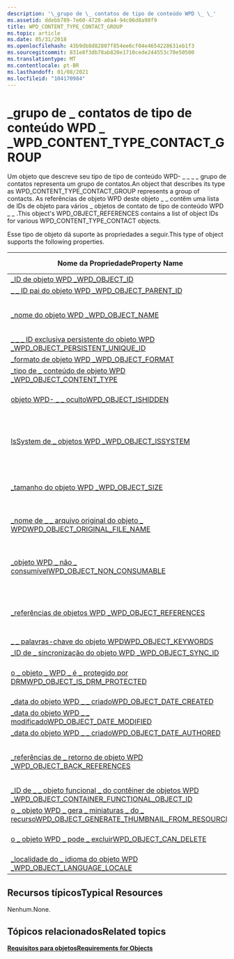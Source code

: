 ```yaml
---
description: '\_grupo de \_ contatos de tipo de conteúdo WPD \_ \_'
ms.assetid: ddebb789-7e60-4728-a0a4-94c06d8a98f9
title: WPD_CONTENT_TYPE_CONTACT_GROUP
ms.topic: article
ms.date: 05/31/2018
ms.openlocfilehash: 43b9db8d82807f854ee6cf04e4654228631eb1f3
ms.sourcegitcommit: 831e8f3db78ab820e1710cede244553c70e50500
ms.translationtype: MT
ms.contentlocale: pt-BR
ms.lasthandoff: 01/08/2021
ms.locfileid: "104170984"
---
```

# <a name="wpd_content_type_contact_group"></a><span data-ttu-id="172c9-103">\_grupo de \_ contatos de tipo de conteúdo WPD \_ \_</span><span class="sxs-lookup"><span data-stu-id="172c9-103">WPD\_CONTENT\_TYPE\_CONTACT\_GROUP</span></span>

<span data-ttu-id="172c9-104">Um objeto que descreve seu tipo de tipo de conteúdo WPD- \_ \_ \_ \_ grupo de contatos representa um grupo de contatos.</span><span class="sxs-lookup"><span data-stu-id="172c9-104">An object that describes its type as WPD\_CONTENT\_TYPE\_CONTACT\_GROUP represents a group of contacts.</span></span> <span data-ttu-id="172c9-105">As referências de objeto WPD deste objeto \_ \_ contêm uma lista de IDs de objeto para vários \_ objetos de contato de tipo de conteúdo WPD \_ \_ .</span><span class="sxs-lookup"><span data-stu-id="172c9-105">This object's WPD\_OBJECT\_REFERENCES contains a list of object IDs for various WPD\_CONTENT\_TYPE\_CONTACT objects.</span></span>

<span data-ttu-id="172c9-106">Esse tipo de objeto dá suporte às propriedades a seguir.</span><span class="sxs-lookup"><span data-stu-id="172c9-106">This type of object supports the following properties.</span></span>



| <span data-ttu-id="172c9-107">Nome da Propriedade</span><span class="sxs-lookup"><span data-stu-id="172c9-107">Property Name</span></span>                                                                                                         | <span data-ttu-id="172c9-108">Obrigatório ou opcional</span><span class="sxs-lookup"><span data-stu-id="172c9-108">Required or Optional</span></span>                                                  |
|-----------------------------------------------------------------------------------------------------------------------|-----------------------------------------------------------------------|
| [<span data-ttu-id="172c9-109">\_ID de objeto WPD \_</span><span class="sxs-lookup"><span data-stu-id="172c9-109">WPD\_OBJECT\_ID</span></span>](object-properties.md)                                                                | <span data-ttu-id="172c9-110">Obrigatórios.</span><span class="sxs-lookup"><span data-stu-id="172c9-110">Required.</span></span>                                                             |
| [<span data-ttu-id="172c9-111">\_ \_ ID pai do objeto WPD \_</span><span class="sxs-lookup"><span data-stu-id="172c9-111">WPD\_OBJECT\_PARENT\_ID</span></span>](object-properties.md)                                                 | <span data-ttu-id="172c9-112">Obrigatórios.</span><span class="sxs-lookup"><span data-stu-id="172c9-112">Required.</span></span>                                                             |
| [<span data-ttu-id="172c9-113">\_nome do objeto WPD \_</span><span class="sxs-lookup"><span data-stu-id="172c9-113">WPD\_OBJECT\_NAME</span></span>](object-properties.md)                                                            | <span data-ttu-id="172c9-114">Necessário se o objeto representar um arquivo.</span><span class="sxs-lookup"><span data-stu-id="172c9-114">Required if the object represents a file.</span></span>                             |
| [<span data-ttu-id="172c9-115">\_ \_ \_ ID exclusiva persistente do objeto WPD \_</span><span class="sxs-lookup"><span data-stu-id="172c9-115">WPD\_OBJECT\_PERSISTENT\_UNIQUE\_ID</span></span>](object-properties.md)                          | <span data-ttu-id="172c9-116">Obrigatórios.</span><span class="sxs-lookup"><span data-stu-id="172c9-116">Required.</span></span>                                                             |
| [<span data-ttu-id="172c9-117">\_formato de objeto WPD \_</span><span class="sxs-lookup"><span data-stu-id="172c9-117">WPD\_OBJECT\_FORMAT</span></span>](object-properties.md)                                                        | <span data-ttu-id="172c9-118">Obrigatórios.</span><span class="sxs-lookup"><span data-stu-id="172c9-118">Required.</span></span>                                                             |
| [<span data-ttu-id="172c9-119">\_tipo de \_ conteúdo de objeto WPD \_</span><span class="sxs-lookup"><span data-stu-id="172c9-119">WPD\_OBJECT\_CONTENT\_TYPE</span></span>](object-properties.md)                                           | <span data-ttu-id="172c9-120">Obrigatórios.</span><span class="sxs-lookup"><span data-stu-id="172c9-120">Required.</span></span>                                                             |
| [<span data-ttu-id="172c9-121">objeto WPD- \_ \_ oculto</span><span class="sxs-lookup"><span data-stu-id="172c9-121">WPD\_OBJECT\_ISHIDDEN</span></span>](object-properties.md)                                                    | <span data-ttu-id="172c9-122">Necessário se o objeto estiver oculto.</span><span class="sxs-lookup"><span data-stu-id="172c9-122">Required if the object is hidden.</span></span>                                     |
| [<span data-ttu-id="172c9-123">IsSystem de \_ objetos WPD \_</span><span class="sxs-lookup"><span data-stu-id="172c9-123">WPD\_OBJECT\_ISSYSTEM</span></span>](object-properties.md)                                                    | <span data-ttu-id="172c9-124">Obrigatório se o objeto for um objeto do sistema (representa um arquivo do sistema).</span><span class="sxs-lookup"><span data-stu-id="172c9-124">Required if the object is a system object (represents a system file).</span></span> |
| [<span data-ttu-id="172c9-125">\_tamanho do objeto WPD \_</span><span class="sxs-lookup"><span data-stu-id="172c9-125">WPD\_OBJECT\_SIZE</span></span>](object-properties.md)                                                            | <span data-ttu-id="172c9-126">Necessário se o objeto tiver pelo menos um recurso.</span><span class="sxs-lookup"><span data-stu-id="172c9-126">Required if the object has at least one resource.</span></span>                     |
| [<span data-ttu-id="172c9-127">\_nome de \_ \_ arquivo original do objeto \_ WPD</span><span class="sxs-lookup"><span data-stu-id="172c9-127">WPD\_OBJECT\_ORIGINAL\_FILE\_NAME</span></span>](object-properties.md)                              | <span data-ttu-id="172c9-128">Necessário se o objeto representar um arquivo.</span><span class="sxs-lookup"><span data-stu-id="172c9-128">Required if the object represents a file.</span></span>                             |
| [<span data-ttu-id="172c9-129">\_objeto WPD \_ não \_ consumível</span><span class="sxs-lookup"><span data-stu-id="172c9-129">WPD\_OBJECT\_NON\_CONSUMABLE</span></span>](object-properties.md)                                       | <span data-ttu-id="172c9-130">Recomendado se o objeto não for destinada ao consumo pelo dispositivo.</span><span class="sxs-lookup"><span data-stu-id="172c9-130">Recommended if the object is not meant for consumption by the device.</span></span> |
| [<span data-ttu-id="172c9-131">\_referências de objetos WPD \_</span><span class="sxs-lookup"><span data-stu-id="172c9-131">WPD\_OBJECT\_REFERENCES</span></span>](object-properties.md)                                                | <span data-ttu-id="172c9-132">Obrigatório se o objeto tiver referências a outros objetos.</span><span class="sxs-lookup"><span data-stu-id="172c9-132">Required if the object has references to other objects.</span></span>               |
| [<span data-ttu-id="172c9-133">\_ \_ palavras-chave do objeto WPD</span><span class="sxs-lookup"><span data-stu-id="172c9-133">WPD\_OBJECT\_KEYWORDS</span></span>](object-properties.md)                                                    | <span data-ttu-id="172c9-134">Opcional.</span><span class="sxs-lookup"><span data-stu-id="172c9-134">Optional.</span></span>                                                             |
| [<span data-ttu-id="172c9-135">\_ID de \_ sincronização do objeto WPD \_</span><span class="sxs-lookup"><span data-stu-id="172c9-135">WPD\_OBJECT\_SYNC\_ID</span></span>](object-properties.md)                                                     | <span data-ttu-id="172c9-136">Opcional.</span><span class="sxs-lookup"><span data-stu-id="172c9-136">Optional.</span></span>                                                             |
| [<span data-ttu-id="172c9-137">o \_ objeto \_ WPD \_ é \_ protegido por DRM</span><span class="sxs-lookup"><span data-stu-id="172c9-137">WPD\_OBJECT\_IS\_DRM\_PROTECTED</span></span>](object-properties.md)                                  | <span data-ttu-id="172c9-138">Necessário se o objeto estiver protegido pela tecnologia DRM.</span><span class="sxs-lookup"><span data-stu-id="172c9-138">Required if the object is protected by DRM technology.</span></span>                |
| [<span data-ttu-id="172c9-139">\_data do objeto WPD \_ \_ criado</span><span class="sxs-lookup"><span data-stu-id="172c9-139">WPD\_OBJECT\_DATE\_CREATED</span></span>](object-properties.md)                                           | <span data-ttu-id="172c9-140">Opcional.</span><span class="sxs-lookup"><span data-stu-id="172c9-140">Optional.</span></span>                                                             |
| [<span data-ttu-id="172c9-141">\_data do objeto WPD \_ \_ modificado</span><span class="sxs-lookup"><span data-stu-id="172c9-141">WPD\_OBJECT\_DATE\_MODIFIED</span></span>](object-properties.md)                                         | <span data-ttu-id="172c9-142">Recomendável.</span><span class="sxs-lookup"><span data-stu-id="172c9-142">Recommended.</span></span>                                                          |
| [<span data-ttu-id="172c9-143">\_data do objeto WPD \_ \_ criado</span><span class="sxs-lookup"><span data-stu-id="172c9-143">WPD\_OBJECT\_DATE\_AUTHORED</span></span>](object-properties.md)                                         | <span data-ttu-id="172c9-144">Opcional.</span><span class="sxs-lookup"><span data-stu-id="172c9-144">Optional.</span></span>                                                             |
| [<span data-ttu-id="172c9-145">\_referências de \_ retorno de objeto WPD \_</span><span class="sxs-lookup"><span data-stu-id="172c9-145">WPD\_OBJECT\_BACK\_REFERENCES</span></span>](object-properties.md)                                     | <span data-ttu-id="172c9-146">Recomendado se o objeto for referenciado por outro objeto.</span><span class="sxs-lookup"><span data-stu-id="172c9-146">Recommended if the object is referenced by another object.</span></span>            |
| [<span data-ttu-id="172c9-147">\_ID de \_ \_ objeto funcional \_ do contêiner de objetos WPD \_</span><span class="sxs-lookup"><span data-stu-id="172c9-147">WPD\_OBJECT\_CONTAINER\_FUNCTIONAL\_OBJECT\_ID</span></span>](object-properties.md)     | <span data-ttu-id="172c9-148">Opcional.</span><span class="sxs-lookup"><span data-stu-id="172c9-148">Optional.</span></span>                                                             |
| [<span data-ttu-id="172c9-149">o \_ objeto WPD \_ gera \_ miniaturas \_ do \_ recurso</span><span class="sxs-lookup"><span data-stu-id="172c9-149">WPD\_OBJECT\_GENERATE\_THUMBNAIL\_FROM\_RESOURCE</span></span>](object-properties.md) | <span data-ttu-id="172c9-150">Opcional</span><span class="sxs-lookup"><span data-stu-id="172c9-150">Optional</span></span>                                                              |
| [<span data-ttu-id="172c9-151">o \_ objeto WPD \_ pode \_ excluir</span><span class="sxs-lookup"><span data-stu-id="172c9-151">WPD\_OBJECT\_CAN\_DELETE</span></span>](object-properties.md)                                               | <span data-ttu-id="172c9-152">Necessário se o objeto puder ser excluído.</span><span class="sxs-lookup"><span data-stu-id="172c9-152">Required if the object can be deleted.</span></span>                                |
| [<span data-ttu-id="172c9-153">\_localidade do \_ idioma do objeto WPD \_</span><span class="sxs-lookup"><span data-stu-id="172c9-153">WPD\_OBJECT\_LANGUAGE\_LOCALE</span></span>](object-properties.md)                                                                | <span data-ttu-id="172c9-154">Opcional.</span><span class="sxs-lookup"><span data-stu-id="172c9-154">Optional.</span></span>                                                             |



 

## <a name="typical-resources"></a><span data-ttu-id="172c9-155">Recursos típicos</span><span class="sxs-lookup"><span data-stu-id="172c9-155">Typical Resources</span></span>

<span data-ttu-id="172c9-156">Nenhum.</span><span class="sxs-lookup"><span data-stu-id="172c9-156">None.</span></span>

## <a name="related-topics"></a><span data-ttu-id="172c9-157">Tópicos relacionados</span><span class="sxs-lookup"><span data-stu-id="172c9-157">Related topics</span></span>

<dl> <dt>

[<span data-ttu-id="172c9-158">**Requisitos para objetos**</span><span class="sxs-lookup"><span data-stu-id="172c9-158">**Requirements for Objects**</span></span>](requirements-for-objects.md)
</dt> </dl>

 

 



